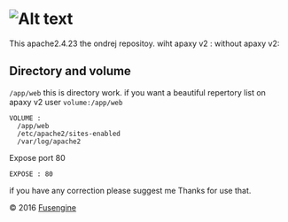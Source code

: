 ![Alt text](http://www.fusengine.ch/img/apaxy-v2.svg)
========================================================

This apache2.4.23 the ondrej repositoy.
wiht apaxy v2 :
without apaxy v2:


Directory and volume
--------------------

`/app/web` this is directory work. if you want a beautiful repertory list on apaxy v2 user `volume:/app/web`

```
VOLUME :
  /app/web
  /etc/apache2/sites-enabled
  /var/log/apache2
```

Expose port 80

```
EXPOSE : 80
```

if you have any correction please suggest me Thanks for use that.

&copy; 2016 [Fusengine](http://fusengine.com)

